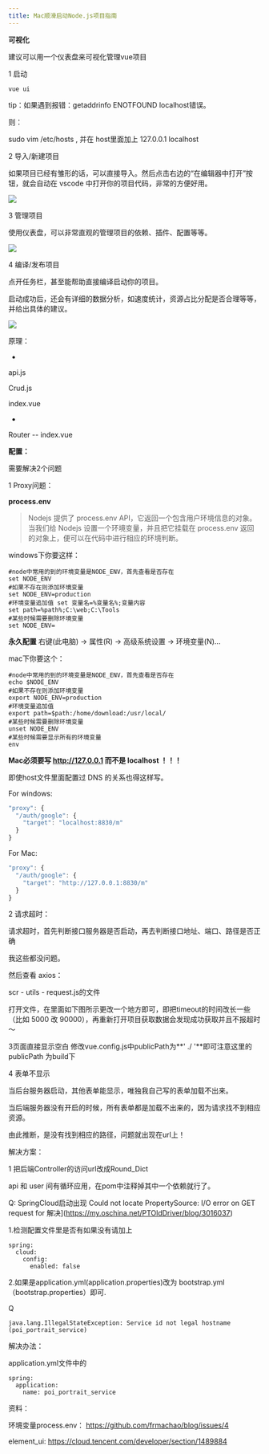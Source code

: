 ```yaml
---
title: Mac顺滑启动Node.js项目指南
---
```


**可视化**

建议可以用一个仪表盘来可视化管理vue项目

1 启动

```
vue ui
```

tip：如果遇到报错：getaddrinfo ENOTFOUND localhost错误。

则：

sudo vim /etc/hosts , 并在 host里面加上 127.0.0.1 localhost

2 导入/新建项目 

如果项目已经有雏形的话，可以直接导入。然后点击右边的“在编辑器中打开”按钮，就会自动在 vscode 中打开你的项目代码，非常的方便好用。

![](https://tva1.sinaimg.cn/large/008eGmZEly1gn9qohguo4j30yo09xaay.jpg)

3 管理项目

使用仪表盘，可以非常直观的管理项目的依赖、插件、配置等等。

![](https://tva1.sinaimg.cn/large/008eGmZEly1gn9qshw2l0j311z0juwh8.jpg)

4 编译/发布项目

点开任务栏，甚至能帮助直接编译启动你的项目。

启动成功后，还会有详细的数据分析，如速度统计，资源占比分配是否合理等等，并给出具体的建议。

![](https://tva1.sinaimg.cn/large/008eGmZEly1gn9qvx87smj31240j9adn.jpg)



原理：

-

api.js

Crud.js

index.vue



-

Router -- index.vue

**配置：**

需要解决2个问题

1 Proxy问题：

**process.env**

> Nodejs 提供了 process.env API，它返回一个包含用户环境信息的对象。当我们给 Nodejs 设置一个环境变量，并且把它挂载在 process.env 返回的对象上，便可以在代码中进行相应的环境判断。

windows下你要这样：

```
#node中常用的到的环境变量是NODE_ENV，首先查看是否存在 
set NODE_ENV 
#如果不存在则添加环境变量 
set NODE_ENV=production 
#环境变量追加值 set 变量名=%变量名%;变量内容 
set path=%path%;C:\web;C:\Tools 
#某些时候需要删除环境变量 
set NODE_ENV=
```

**永久配置**
右键(此电脑) -> 属性(R) -> 高级系统设置 -> 环境变量(N)...

mac下你要这个：

```
#node中常用的到的环境变量是NODE_ENV，首先查看是否存在
echo $NODE_ENV
#如果不存在则添加环境变量
export NODE_ENV=production
#环境变量追加值
export path=$path:/home/download:/usr/local/
#某些时候需要删除环境变量
unset NODE_ENV
#某些时候需要显示所有的环境变量
env
```





**Mac必须要写 http://127.0.0.1 而不是 localhost ！！！**

即使host文件里面配置过 DNS 的关系也得这样写。



For windows:

```js
"proxy": {
  "/auth/google": {
    "target": "localhost:8830/m"
  }
}
```

For Mac:

```js
"proxy": {
  "/auth/google": {
    "target": "http://127.0.0.1:8830/m"
  }
}
```





2 请求超时：

请求超时，首先判断接口服务器是否启动，再去判断接口地址、端口、路径是否正确

我这些都没问题。

然后查看 axios：

scr - utils - request.js的文件

打开文件，在里面如下图所示更改一个地方即可，即把timeout的时间改长一些（比如 5000 改 90000），再重新打开项目获取数据会发现成功获取并且不报超时～



3页面直接显示空白
修改vue.config.js中publicPath为**' ./ '**即可注意这里的publicPath 为build下



4 表单不显示

当后台服务器启动，其他表单能显示，唯独我自己写的表单加载不出来。

当后端服务器没有开启的时候，所有表单都是加载不出来的，因为请求找不到相应资源。

由此推断，是没有找到相应的路径，问题就出现在url上！

解决方案：

1 把后端Controller的访问url改成Round_Dict

 api 和 user 间有循环应用，在pom中注释掉其中一个依赖就行了。

Q: SpringCloud启动出现 Could not locate PropertySource: I/O error on GET request for 解决](https://my.oschina.net/PTOldDriver/blog/3016037)

1.检测配置文件里是否有如果没有请加上

```\
spring:
  cloud:
    config:
      enabled: false
```

2.如果是application.yml(application.properties)改为 bootstrap.yml（bootstrap.properties）即可.

Q

```
java.lang.IllegalStateException: Service id not legal hostname (poi_portrait_service)
```

解决办法：

application.yml文件中的

```
spring:
  application:
    name: poi_portrait_service
```











资料：

环境变量process.env： https://github.com/frmachao/blog/issues/4

element_ui: https://cloud.tencent.com/developer/section/1489884